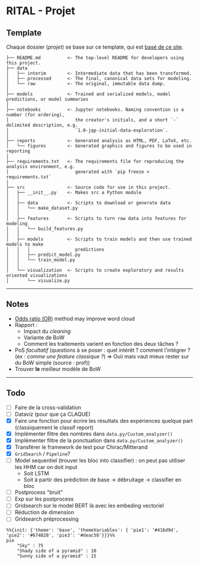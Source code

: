 # RITAL - Projet
## Template
Chaque dossier (*projet*) se base sur ce template, qui est [basé de ce site](https://neptune.ai/blog/how-to-structure-and-manage-nlp-projects-templates). 
```
├── README.md          <- The top-level README for developers using this project.
├── data
│   ├── interim        <- Intermediate data that has been transformed.
│   ├── processed      <- The final, canonical data sets for modeling.
│   └── raw            <- The original, immutable data dump.
│
├── models             <- Trained and serialized models, model predictions, or model summaries
│
├── notebooks          <- Jupyter notebooks. Naming convention is a number (for ordering),
│                         the creator's initials, and a short `-` delimited description, e.g.
│                         `1.0-jqp-initial-data-exploration`.
│
├── reports            <- Generated analysis as HTML, PDF, LaTeX, etc.
│   └── figures        <- Generated graphics and figures to be used in reporting
│
├── requirements.txt   <- The requirements file for reproducing the analysis environment, e.g.
│                         generated with `pip freeze > requirements.txt`
│
├── src                <- Source code for use in this project.
│   ├── __init__.py    <- Makes src a Python module
│   │
│   ├── data           <- Scripts to download or generate data
│   │   └── make_dataset.py
│   │
│   ├── features       <- Scripts to turn raw data into features for modeling
│   │   └── build_features.py
│   │
│   ├── models         <- Scripts to train models and then use trained models to make
│   │   │                 predictions
│   │   ├── predict_model.py
│   │   └── train_model.py
│   │
│   └── visualization  <- Scripts to create exploratory and results oriented visualizations
│       └── visualize.py
```
_________
## Notes 
- [Odds ratio (OR)](https://en.wikipedia.org/wiki/Odds_ratio) method may improve word cloud
- Rapport :
    - Impact du *cleaning*
    - Variante de BoW
    - Comment les traitements varient en fonction des deux tâches ?
- PoS *facultatif* (questions à se poser : quel intérêt ? comment l'intégrer ? (ex : *comme une feature classique ?*) => Ouii mais vaut mieux rester sur du BoW simple (source : prof))
- Trouver **le** meilleur modèle de BoW

_________
## Todo
- [ ] Faire de la cross-validation
- [ ] Dataviz (pour que ça CLAQUE)
- [X] Faire une fonction pour écrire les résultats des expériences quelque part (classiquement le classif report)
- [X] Implémenter filtre des nombres dans `data.py/Custom_analyzer()`
- [X] Implémenter filtre de la ponctuation dans `data.py/Custom_analyzer()`
- [X] Transférer le framework de test pour Chirac/Mitterand
- [X] `GridSearch` / `Pipeline`?
- [ ] Model sequentiel (trouver les bloc into classifier) : on peut pas utiliser les HHM car on doit input 
    - Soit LSTM
    - Soit à partir des prédiction de base -> débruitage -> classifier en bloc
- [ ] Postprocess "bruit"
- [ ] Exp sur les postprocess
- [ ] Gridsearch sur le model BERT là avec les embeding vectoriel
- [ ] Réduction de dimension
- [ ] Gridsearch préprocessing

```mermaid
%%{init: {'theme': 'base', 'themeVariables': { 'pie1': '#416d9d', 'pie2': '#674028', 'pie3': '#deac58'}}}%%
pie 
    "Sky" : 75
    "Shady side of a pyramid" : 10
    "Sunny side of a pyramid" : 15
    
```
